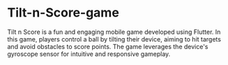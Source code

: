 # Tilt-n-Score-game
Tilt n Score is a fun and engaging mobile game developed using Flutter. In this game, players control a ball by tilting their device, aiming to hit targets and avoid obstacles to score points. The game leverages the device's gyroscope sensor for intuitive and responsive gameplay.
